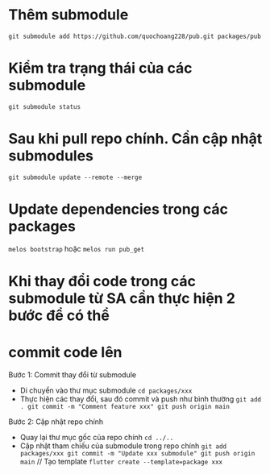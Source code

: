 # Thêm submodule 
`git submodule add https://github.com/quochoang228/pub.git packages/pub`

# Kiểm tra trạng thái của các submodule
`git submodule status`

# Sau khi pull repo chính. Cần cập nhật submodules
`git submodule update --remote --merge`

# Update dependencies trong các packages
`melos bootstrap` hoặc `melos run pub_get`

# Khi thay đổi code trong các submodule từ SA cần thực hiện 2 bước để có thể
# commit code lên

Bước 1: Commit thay đổi từ submodule
* Di chuyển vào thư mục submodule
`cd packages/xxx`
* Thực hiện các thay đổi, sau đó commit và push như bình thường
`git add .
git commit -m "Comment feature xxx"
git push origin main`

Bước 2: Cập nhật repo chính
* Quay lại thư mục gốc của repo chính
`cd ../..`
* Cập nhật tham chiếu của submodule trong repo chính
`
git add packages/xxx
git commit -m "Update xxx submodule"
git push origin main
`
// Tạo template
`flutter create --template=package xxx`

